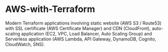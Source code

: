 # AWS-with-Terraform
Modern Terraform applications involving static website (AWS S3 / Route53) with SSL certificate (AWS Certificate Manager) and CDN (CloudFront), auto-scaling application (EC2, VPC, Load Balancer, Auto Scaling Group) and Serverless application (AWS Lambda, API Gateway, DynamoDB, Cognito, CloudWatch, SNS).
